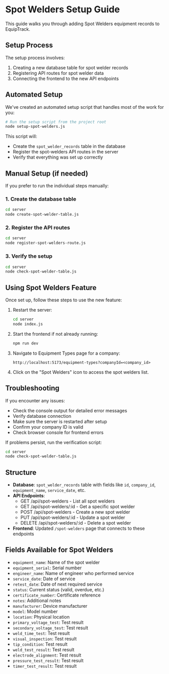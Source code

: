 # Spot Welders Setup Guide

This guide walks you through adding Spot Welders equipment records to EquipTrack.

## Setup Process

The setup process involves:
1. Creating a new database table for spot welder records
2. Registering API routes for spot welder data
3. Connecting the frontend to the new API endpoints

## Automated Setup

We've created an automated setup script that handles most of the work for you:

```bash
# Run the setup script from the project root
node setup-spot-welders.js
```

This script will:
- Create the `spot_welder_records` table in the database
- Register the spot-welders API routes in the server
- Verify that everything was set up correctly

## Manual Setup (if needed)

If you prefer to run the individual steps manually:

### 1. Create the database table

```bash
cd server
node create-spot-welder-table.js
```

### 2. Register the API routes

```bash
cd server
node register-spot-welders-route.js
```

### 3. Verify the setup

```bash
cd server
node check-spot-welder-table.js
```

## Using Spot Welders Feature

Once set up, follow these steps to use the new feature:

1. Restart the server:
   ```bash
   cd server
   node index.js
   ```

2. Start the frontend if not already running:
   ```bash
   npm run dev
   ```

3. Navigate to Equipment Types page for a company:
   ```
   http://localhost:5173/equipment-types?companyId=<company_id>
   ```

4. Click on the "Spot Welders" icon to access the spot welders list.

## Troubleshooting

If you encounter any issues:

- Check the console output for detailed error messages
- Verify database connection
- Make sure the server is restarted after setup
- Confirm your company ID is valid
- Check browser console for frontend errors

If problems persist, run the verification script:
```bash
cd server
node check-spot-welder-table.js
```

## Structure

- **Database**: `spot_welder_records` table with fields like `id`, `company_id`, `equipment_name`, `service_date`, etc.
- **API Endpoints**: 
  - GET /api/spot-welders - List all spot welders
  - GET /api/spot-welders/:id - Get a specific spot welder
  - POST /api/spot-welders - Create a new spot welder
  - PUT /api/spot-welders/:id - Update a spot welder
  - DELETE /api/spot-welders/:id - Delete a spot welder
- **Frontend**: Updated `/spot-welders` page that connects to these endpoints

## Fields Available for Spot Welders

- `equipment_name`: Name of the spot welder
- `equipment_serial`: Serial number
- `engineer_name`: Name of engineer who performed service
- `service_date`: Date of service
- `retest_date`: Date of next required service
- `status`: Current status (valid, overdue, etc.)
- `certificate_number`: Certificate reference
- `notes`: Additional notes
- `manufacturer`: Device manufacturer
- `model`: Model number
- `location`: Physical location
- `primary_voltage_test`: Test result
- `secondary_voltage_test`: Test result
- `weld_time_test`: Test result
- `visual_inspection`: Test result
- `tip_condition`: Test result
- `weld_test_result`: Test result
- `electrode_alignment`: Test result
- `pressure_test_result`: Test result
- `timer_test_result`: Test result 